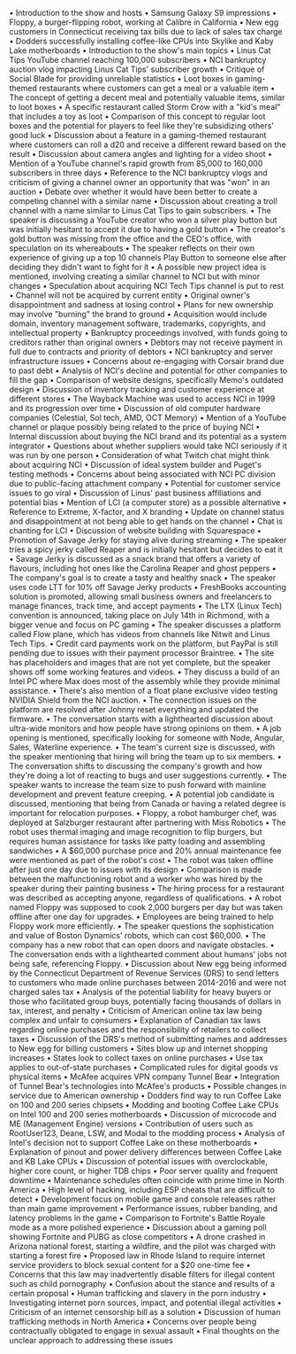 • Introduction to the show and hosts
• Samsung Galaxy S9 impressions
• Floppy, a burger-flipping robot, working at Calibre in California
• New egg customers in Connecticut receiving tax bills due to lack of sales tax charge
• Dodders successfully installing coffee-like CPUs into Skylike and Kaby Lake motherboards
• Introduction to the show's main topics
• Linus Cat Tips YouTube channel reaching 100,000 subscribers
• NCI bankruptcy auction vlog impacting Linus Cat Tips' subscriber growth
• Critique of Social Blade for providing unreliable statistics
• Loot boxes in gaming-themed restaurants where customers can get a meal or a valuable item
• The concept of getting a decent meal and potentially valuable items, similar to loot boxes
• A specific restaurant called Storm Crow with a "kid's meal" that includes a toy as loot
• Comparison of this concept to regular loot boxes and the potential for players to feel like they're subsidizing others' good luck
• Discussion about a feature in a gaming-themed restaurant where customers can roll a d20 and receive a different reward based on the result
• Discussion about camera angles and lighting for a video shoot
• Mention of a YouTube channel's rapid growth from 85,000 to 160,000 subscribers in three days
• Reference to the NCI bankruptcy vlogs and criticism of giving a channel owner an opportunity that was "won" in an auction
• Debate over whether it would have been better to create a competing channel with a similar name
• Discussion about creating a troll channel with a name similar to Linus Cat Tips to gain subscribers.
• The speaker is discussing a YouTube creator who won a silver play button but was initially hesitant to accept it due to having a gold button
• The creator's gold button was missing from the office and the CEO's office, with speculation on its whereabouts
• The speaker reflects on their own experience of giving up a top 10 channels Play Button to someone else after deciding they didn't want to fight for it
• A possible new project idea is mentioned, involving creating a similar channel to NCI but with minor changes
• Speculation about acquiring NCI Tech Tips channel is put to rest
• Channel will not be acquired by current entity
• Original owner's disappointment and sadness at losing control
• Plans for new ownership may involve "burning" the brand to ground
• Acquisition would include domain, inventory management software, trademarks, copyrights, and intellectual property
• Bankruptcy proceedings involved, with funds going to creditors rather than original owners
• Debtors may not receive payment in full due to contracts and priority of debtors
• NCI bankruptcy and server infrastructure issues
• Concerns about re-engaging with Corsair brand due to past debt
• Analysis of NCI's decline and potential for other companies to fill the gap
• Comparison of website designs, specifically Memo's outdated design
• Discussion of inventory tracking and customer experience at different stores
• The Wayback Machine was used to access NCI in 1999 and its progression over time
• Discussion of old computer hardware companies (Celestial, Sol tech, AMD, OCT Memory)
• Mention of a YouTube channel or plaque possibly being related to the price of buying NCI
• Internal discussion about buying the NCI brand and its potential as a system integrator
• Questions about whether suppliers would take NCI seriously if it was run by one person
• Consideration of what Twitch chat might think about acquiring NCI
• Discussion of ideal system builder and Puget's testing methods
• Concerns about being associated with NCI PC division due to public-facing attachment company
• Potential for customer service issues to go viral
• Discussion of Linus' past business affiliations and potential bias
• Mention of LCI (a computer store) as a possible alternative
• Reference to Extreme, X-factor, and X branding
• Update on channel status and disappointment at not being able to get hands on the channel
• Chat is chanting for LCI
• Discussion of website building with Squarespace
• Promotion of Savage Jerky for staying alive during streaming
• The speaker tries a spicy jerky called Reaper and is initially hesitant but decides to eat it
• Savage Jerky is discussed as a snack brand that offers a variety of flavours, including hot ones like the Carolina Reaper and ghost peppers
• The company's goal is to create a tasty and healthy snack
• The speaker uses code LTT for 10% off Savage Jerky products
• FreshBooks accounting solution is promoted, allowing small business owners and freelancers to manage finances, track time, and accept payments
• The LTX (Linux Tech) convention is announced, taking place on July 14th in Richmond, with a bigger venue and focus on PC gaming
• The speaker discusses a platform called Flow plane, which has videos from channels like Nitwit and Linus Tech Tips.
• Credit card payments work on the platform, but PayPal is still pending due to issues with their payment processor Braintree.
• The site has placeholders and images that are not yet complete, but the speaker shows off some working features and videos.
• They discuss a build of an Intel PC where Max does most of the assembly while they provide minimal assistance.
• There's also mention of a float plane exclusive video testing NVIDIA Shield from the NCI auction.
• The connection issues on the platform are resolved after Johnny reset everything and updated the firmware.
• The conversation starts with a lighthearted discussion about ultra-wide monitors and how people have strong opinions on them.
• A job opening is mentioned, specifically looking for someone with Node, Angular, Sales, Waterline experience.
• The team's current size is discussed, with the speaker mentioning that hiring will bring the team up to six members.
• The conversation shifts to discussing the company's growth and how they're doing a lot of reacting to bugs and user suggestions currently.
• The speaker wants to increase the team size to push forward with mainline development and prevent feature creeping.
• A potential job candidate is discussed, mentioning that being from Canada or having a related degree is important for relocation purposes.
• Floppy, a robot hamburger chef, was deployed at Salzburger restaurant after partnering with Miss Robotics
• The robot uses thermal imaging and image recognition to flip burgers, but requires human assistance for tasks like patty loading and assembling sandwiches
• A $60,000 purchase price and 20% annual maintenance fee were mentioned as part of the robot's cost
• The robot was taken offline after just one day due to issues with its design
• Comparison is made between the malfunctioning robot and a worker who was hired by the speaker during their painting business
• The hiring process for a restaurant was described as accepting anyone, regardless of qualifications.
• A robot named Floppy was supposed to cook 2,000 burgers per day but was taken offline after one day for upgrades.
• Employees are being trained to help Floppy work more efficiently.
• The speaker questions the sophistication and value of Boston Dynamics' robots, which can cost $60,000.
• The company has a new robot that can open doors and navigate obstacles.
• The conversation ends with a lighthearted comment about humans' jobs not being safe, referencing Floppy.
• Discussion about New egg being informed by the Connecticut Department of Revenue Services (DRS) to send letters to customers who made online purchases between 2014-2016 and were not charged sales tax
• Analysis of the potential liability for heavy buyers or those who facilitated group buys, potentially facing thousands of dollars in tax, interest, and penalty
• Criticism of American online tax law being complex and unfair to consumers
• Explanation of Canadian tax laws regarding online purchases and the responsibility of retailers to collect taxes
• Discussion of the DRS's method of submitting names and addresses to New egg for billing customers
• Sites blow up and internet shopping increases
• States look to collect taxes on online purchases
• Use tax applies to out-of-state purchases
• Complicated rules for digital goods vs physical items
• McAfee acquires VPN company Tunnel Bear
• Integration of Tunnel Bear's technologies into McAfee's products
• Possible changes in service due to American ownership
• Dodders find way to run Coffee Lake on 100 and 200 series chipsets
• Modding and booting Coffee Lake CPUs on Intel 100 and 200 series motherboards
• Discussion of microcode and ME (Management Engine) versions
• Contribution of users such as RootUser123, Deane, LSW, and Modal to the modding process
• Analysis of Intel's decision not to support Coffee Lake on these motherboards
• Explanation of pinout and power delivery differences between Coffee Lake and KB Lake CPUs
• Discussion of potential issues with overclockable, higher core count, or higher TDB chips
• Poor server quality and frequent downtime
• Maintenance schedules often coincide with prime time in North America
• High level of hacking, including ESP cheats that are difficult to detect
• Development focus on mobile game and console releases rather than main game improvement
• Performance issues, rubber banding, and latency problems in the game
• Comparison to Fortnite's Battle Royale mode as a more polished experience
• Discussion about a gaming poll showing Fortnite and PUBG as close competitors
• A drone crashed in Arizona national forest, starting a wildfire, and the pilot was charged with starting a forest fire
• Proposed law in Rhode Island to require internet service providers to block sexual content for a $20 one-time fee
• Concerns that this law may inadvertently disable filters for illegal content such as child pornography
• Confusion about the stance and results of a certain proposal
• Human trafficking and slavery in the porn industry
• Investigating internet porn sources, impact, and potential illegal activities
• Criticism of an internet censorship bill as a solution
• Discussion of human trafficking methods in North America
• Concerns over people being contractually obligated to engage in sexual assault
• Final thoughts on the unclear approach to addressing these issues